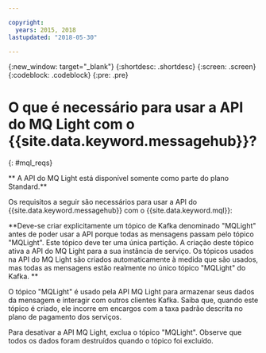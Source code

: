 ```yaml
---

copyright:
  years: 2015, 2018
lastupdated: "2018-05-30"

---
```


{:new_window: target="_blank"}
{:shortdesc: .shortdesc}
{:screen: .screen}
{:codeblock: .codeblock}
{:pre: .pre}

# O que é necessário para usar a API do MQ Light com o {{site.data.keyword.messagehub}}?
{: #mql_reqs}

<!-- 30/10/18: info moved to eventstreams075.md because of doc app changes -->
** A API do MQ Light está disponível somente como parte do plano Standard.**
<br/>

Os requisitos a seguir são necessários para usar a API do {{site.data.keyword.messagehub}}
com o {{site.data.keyword.mql}}: 

**Deve-se criar explicitamente um tópico de Kafka denominado "MQLight" antes de poder usar a API porque todas as mensagens passam pelo tópico "MQLight". Este tópico deve ter uma única partição. A criação deste tópico ativa a API do MQ Light para a sua instância de serviço. Os tópicos usados na API do MQ Light são criados
automaticamente à medida que são usados, mas todas as mensagens estão realmente no único tópico "MQLight" do Kafka. ** 

O tópico "MQLight" é usado pela API MQ Light para armazenar seus dados da mensagem e interagir com outros clientes Kafka. Saiba que, quando este tópico é criado, ele incorre em encargos com a taxa padrão descrita no plano de pagamento dos serviços.

Para desativar a API MQ Light, exclua o tópico "MQLight". Observe que todos os dados foram destruídos quando o tópico foi excluído.
